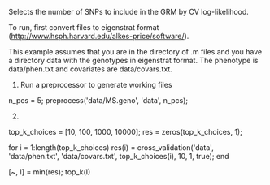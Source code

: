 Selects the number of SNPs to include in the GRM by CV log-likelihood.

To run, first convert files to eigenstrat format (http://www.hsph.harvard.edu/alkes-price/software/).

This example assumes that you are in the directory of .m files and you have a directory data with the genotypes in eigenstrat format.  The phenotype is data/phen.txt and covariates are data/covars.txt.

1) Run a preprocessor to generate working files

n_pcs = 5;
preprocess('data/MS.geno', 'data', n_pcs);

2) 

top_k_choices = [10, 100, 1000, 10000];
res = zeros(top_k_choices, 1);

for i = 1:length(top_k_choices)
    res(i) = cross_validation('data', 'data/phen.txt', 'data/covars.txt', top_k_choices(i), 10, 1, true);
end

[~, I] = min(res);
top_k(I)
